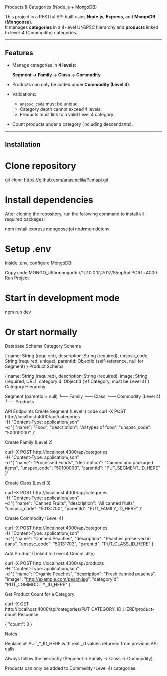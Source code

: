  Products & Categories (Node.js + MongoDB)

This project is a RESTful API built using **Node.js**, **Express**, and **MongoDB (Mongoose)**.  
It manages **categories** in a 4-level UNSPSC hierarchy and **products** linked to level-4 (Commodity) categories.

---

## Features
- Manage categories in **4 levels**:  

  **Segment → Family → Class → Commodity**
- Products can only be added under **Commodity (Level 4)**.
- Validations:
  - `unspsc_code` must be unique.
  - Category depth cannot exceed 4 levels.
  - Products must link to a valid Level 4 category.
- Count products under a category (including descendants).

---

##  Installation


# Clone repository
git clone https://github.com/anasmelila/Pcmapi.git


# Install dependencies
After cloning the repository, run the following command to install all required packages:


npm install express mongoose joi nodemon dotenv


# Setup .env

Inside .env, configure MongoDB:


Copy code
MONGO_URI=mongodb://127.0.0.1:27017/ShopApi
PORT=4000
 Run Project

# Start in development mode
npm run dev

# Or start normally

 Database Schema
Category Schema

{
  name: String (required),
  description: String (required),
  unspsc_code: String (required, unique),
  parentId: ObjectId (self-reference, null for Segment)
}
Product Schema


{
  name: String (required),
  description: String (required),
  image: String (required, URL),
  categoryId: ObjectId (ref Category, must be Level 4)
}
 Category Hierarchy


Segment (parentId = null)
  └── Family
       └── Class
            └── Commodity (Level 4)
                 └── Products

 API Endpoints
 Create Segment (Level 1)
 code
curl -X POST http://localhost:4000/api/categories \
-H "Content-Type: application/json" \
-d '{
  "name": "Food",
  "description": "All types of food",
  "unspsc_code": "50000000"
}'


 Create Family (Level 2)


curl -X POST http://localhost:4000/api/categories \
-H "Content-Type: application/json" \
-d '{
  "name": "Processed Foods",
  "description": "Canned and packaged items",
  "unspsc_code": "50100000",
  "parentId": "PUT_SEGMENT_ID_HERE"
}'


Create Class (Level 3)

curl -X POST http://localhost:4000/api/categories \
-H "Content-Type: application/json" \
-d '{
  "name": "Canned Fruits",
  "description": "All canned fruits",
  "unspsc_code": "50131700",
  "parentId": "PUT_FAMILY_ID_HERE"
}'


 Create Commodity (Level 4)


curl -X POST http://localhost:4000/api/categories \
-H "Content-Type: application/json" \
-d '{
  "name": "Canned Peaches",
  "description": "Peaches preserved in cans",
  "unspsc_code": "50131703",
  "parentId": "PUT_CLASS_ID_HERE"
}

 Add Product (Linked to Level 4 Commodity)

curl -X POST http://localhost:4000/api/products \
-H "Content-Type: application/json" \
-d '{
  "name": "Organic Peaches",
  "description": "Fresh canned peaches",
  "image": "http://example.com/peach.jpg",
  "categoryId": "PUT_COMMODITY_ID_HERE"
}'

 Get Product Count for a Category


curl -X GET http://localhost:4000/api/categories/PUT_CATEGORY_ID_HERE/product-count
 Response:

{ "count": 3 }


 Notes

Replace all PUT_*_ID_HERE with real _id values returned from previous API calls.

Always follow the hierarchy (Segment → Family → Class → Commodity).

Products can only be added to Commodity (Level 4) categories.
